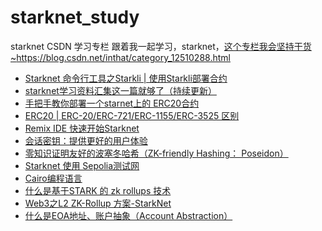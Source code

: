 # starknet_study
starknet CSDN 学习专栏
跟着我一起学习，starknet，[这个专栏我会坚持干货~](https://blog.csdn.net/inthat/category_12510288.html)https://blog.csdn.net/inthat/category_12510288.html

* [Starknet 命令行工具之Starkli | 使用Starkli部署合约](https://blog.csdn.net/inthat/article/details/134939933)
* [starknet学习资料汇集这一篇就够了（持续更新）](https://blog.csdn.net/inthat/article/details/134634041)
* [手把手教你部署一个starnet上的 ERC20合约](https://blog.csdn.net/inthat/article/details/134855157)
* [ERC20 | ERC-20/ERC-721/ERC-1155/ERC-3525 区别](https://blog.csdn.net/inthat/article/details/126757401)
* [Remix IDE 快速开始Starknet](https://blog.csdn.net/inthat/article/details/126562276)
* [会话密钥：提供更好的用户体验](https://blog.csdn.net/inthat/article/details/134794183)
* [零知识证明友好的波塞冬哈希（ZK-friendly Hashing： Poseidon）](https://blog.csdn.net/inthat/article/details/134722898)
* [Starknet 使用 Sepolia测试网](https://blog.csdn.net/inthat/article/details/130334173)
* [Cairo编程语言](https://blog.csdn.net/inthat/article/details/134655267)
* [什么是基于STARK 的 zk rollups 技术](https://blog.csdn.net/inthat/article/details/110238502)
* [Web3之L2 ZK-Rollup 方案-StarkNet](https://blog.csdn.net/inthat/article/details/122480471)
* [什么是EOA地址、账户抽象（Account Abstraction）](https://blog.csdn.net/inthat/article/details/127563020)
  

